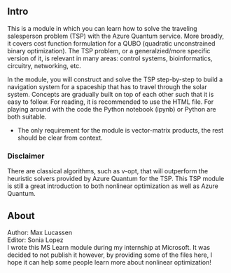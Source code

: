 ## Intro 
This is a module in which you can learn how to solve the traveling salesperson problem (TSP) with the Azure Quantum service. More broadly, it covers cost function formulation for a QUBO (quadratic unconstrained binary optimization).
The TSP problem, or a generalzied/more specific version of it, is relevant in many areas: control systems, bioinformatics, circuitry, networking, etc.

In the module, you will construct and solve the TSP step-by-step to build a navigation system for a spaceship that has to travel through the solar system.
Concepts are gradually built on top of each other such that it is easy to follow. For reading, it is recommended to use the HTML file. For playing around with the code the Python notebook (ipynb) or Python are both suitable.
- The only requirement for the module is vector-matrix products, the rest should be clear from context.

### Disclaimer 
There are classical algorithms, such as v-opt, that will outperform the heuristic solvers provided by Azure Quantum for the TSP. 
This TSP module is still a great introduction to both nonlinear optimization as well as Azure Quantum.

## About
Author: Max Lucassen  
Editor: Sonia Lopez  
I wrote this MS Learn module during my internship at Microsoft. It was decided to not publish it however, by providing some of the files here, I hope it can help some people learn more about nonlinear optimization!
